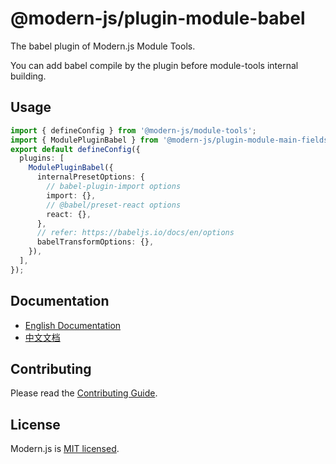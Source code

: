 # @modern-js/plugin-module-babel

The babel plugin of Modern.js Module Tools.

You can add babel compile by the plugin before module-tools internal building.

## Usage

```ts
import { defineConfig } from '@modern-js/module-tools';
import { ModulePluginBabel } from '@modern-js/plugin-module-main-fields';
export default defineConfig({
  plugins: [
    ModulePluginBabel({
      internalPresetOptions: {
        // babel-plugin-import options
        import: {},
        // @babel/preset-react options
        react: {},
      },
      // refer: https://babeljs.io/docs/en/options
      babelTransformOptions: {},
    }),
  ],
});
```

## Documentation

- [English Documentation](https://modernjs.dev/module-tools/en)
- [中文文档](https://modernjs.dev/module-tools/)

## Contributing

Please read the [Contributing Guide](https://github.com/web-infra-dev/modern.js/blob/main/CONTRIBUTING.md).

## License

Modern.js is [MIT licensed](https://github.com/web-infra-dev/modern.js/blob/main/LICENSE).
